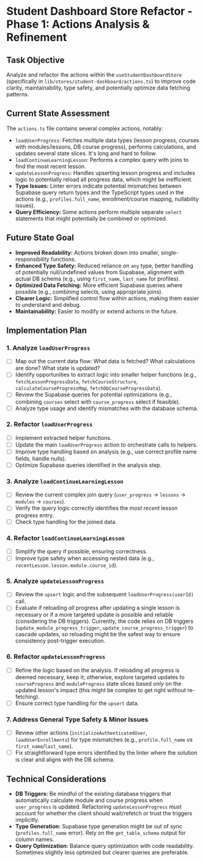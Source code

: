 # Student Dashboard Store Refactor - Phase 1: Actions Analysis & Refinement

## Task Objective
Analyze and refactor the actions within the `useStudentDashboardStore` (specifically in `lib/stores/student-dashboard/actions.ts`) to improve code clarity, maintainability, type safety, and potentially optimize data fetching patterns.

## Current State Assessment
The `actions.ts` file contains several complex actions, notably:
- `loadUserProgress`: Fetches multiple data types (lesson progress, courses with modules/lessons, DB course progress), performs calculations, and updates several state slices. It's long and hard to follow.
- `loadContinueLearningLesson`: Performs a complex query with joins to find the most recent lesson.
- `updateLessonProgress`: Handles upserting lesson progress and includes logic to potentially reload all progress data, which might be inefficient.
- **Type Issues:** Linter errors indicate potential mismatches between Supabase query return types and the TypeScript types used in the actions (e.g., `profiles.full_name`, enrollment/course mapping, nullability issues).
- **Query Efficiency:** Some actions perform multiple separate `select` statements that might potentially be combined or optimized.

## Future State Goal
- **Improved Readability:** Actions broken down into smaller, single-responsibility functions.
- **Enhanced Type Safety:** Reduced reliance on `any` type, better handling of potentially null/undefined values from Supabase, alignment with actual DB schema (e.g., using `first_name`, `last_name` for profiles).
- **Optimized Data Fetching:** More efficient Supabase queries where possible (e.g., combining selects, using appropriate joins).
- **Clearer Logic:** Simplified control flow within actions, making them easier to understand and debug.
- **Maintainability:** Easier to modify or extend actions in the future.

## Implementation Plan

### 1. Analyze `loadUserProgress`
- [ ] Map out the current data flow: What data is fetched? What calculations are done? What state is updated?
- [ ] Identify opportunities to extract logic into smaller helper functions (e.g., `fetchLessonProgressData`, `fetchCourseStructure`, `calculateCourseProgressMap`, `fetchDbCourseProgressData`).
- [ ] Review the Supabase queries for potential optimizations (e.g., combining `courses` select with `course_progress` select if feasible).
- [ ] Analyze type usage and identify mismatches with the database schema.

### 2. Refactor `loadUserProgress`
- [ ] Implement extracted helper functions.
- [ ] Update the main `loadUserProgress` action to orchestrate calls to helpers.
- [ ] Improve type handling based on analysis (e.g., use correct profile name fields, handle nulls).
- [ ] Optimize Supabase queries identified in the analysis step.

### 3. Analyze `loadContinueLearningLesson`
- [ ] Review the current complex join query (`user_progress` -> `lessons` -> `modules` -> `courses`).
- [ ] Verify the query logic correctly identifies the *most recent* lesson progress entry.
- [ ] Check type handling for the joined data.

### 4. Refactor `loadContinueLearningLesson`
- [ ] Simplify the query if possible, ensuring correctness.
- [ ] Improve type safety when accessing nested data (e.g., `recentLesson.lesson.module.course_id`).

### 5. Analyze `updateLessonProgress`
- [ ] Review the `upsert` logic and the subsequent `loadUserProgress(userId)` call.
- [ ] Evaluate if reloading *all* progress after updating a single lesson is necessary or if a more targeted update is possible and reliable (considering the DB triggers). Currently, the code relies on DB triggers (`update_module_progress_trigger`, `update_course_progress_trigger`) to cascade updates, so reloading might be the safest way to ensure consistency post-trigger execution.

### 6. Refactor `updateLessonProgress`
- [ ] Refine the logic based on the analysis. If reloading all progress is deemed necessary, keep it; otherwise, explore targeted updates to `courseProgress` and `moduleProgress` state slices based *only* on the updated lesson's impact (this might be complex to get right without re-fetching).
- [ ] Ensure correct type handling for the `upsert` data.

### 7. Address General Type Safety & Minor Issues
- [ ] Review other actions (`initializeAuthenticatedUser`, `loadUserEnrollments`) for type mismatches (e.g., `profile.full_name` vs `first_name`/`last_name`).
- [ ] Fix straightforward type errors identified by the linter where the solution is clear and aligns with the DB schema.

## Technical Considerations
- **DB Triggers:** Be mindful of the existing database triggers that automatically calculate module and course progress when `user_progress` is updated. Refactoring `updateLessonProgress` must account for whether the client should wait/refetch or trust the triggers implicitly.
- **Type Generation:** Supabase type generation might be out of sync (`profiles.full_name` error). Rely on the `get_table_schema` output for column names.
- **Query Optimization:** Balance query optimization with code readability. Sometimes slightly less optimized but clearer queries are preferable. 